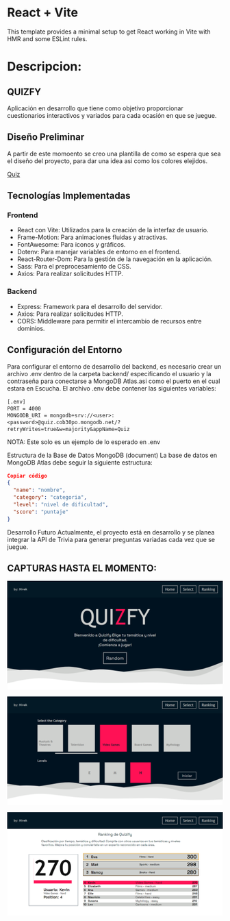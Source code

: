 # React + Vite

This template provides a minimal setup to get React working in Vite with HMR and some ESLint rules.

# Descripcion:
## QUIZFY
Aplicación en desarrollo que tiene como objetivo proporcionar cuestionarios interactivos y variados para cada ocasión en que se juegue.

## Diseño Preliminar
A partir de este momoento se creo una plantilla de como se espera que sea el diseño del proyecto, para dar una idea asi como los colores elejidos.

[Quiz](../Captura/QUIZFY.pdf)

## Tecnologías Implementadas
### Frontend 
  - React con Vite: Utilizados para la creación de la interfaz de usuario.
  - Frame-Motion: Para animaciones fluidas y atractivas.
  - FontAwesome: Para iconos y gráficos.
  - Dotenv: Para manejar variables de entorno en el frontend.
  - React-Router-Dom: Para la gestión de la navegación en la aplicación.
  - Sass: Para el preprocesamiento de CSS.
  - Axios: Para realizar solicitudes HTTP.

### Backend 
  - Express: Framework para el desarrollo del servidor.
  - Axios: Para realizar solicitudes HTTP.
  - CORS: Middleware para permitir el intercambio de recursos entre dominios.

## Configuración del Entorno
Para configurar el entorno de desarrollo del backend, es necesario crear un archivo .env dentro de la carpeta backend/ especificando el usuario y la contraseña para conectarse a MongoDB Atlas.asi como el puerto en el cual estara en Escucha. El archivo .env debe contener las siguientes variables:

```
[.env]
PORT = 4000
MONGODB_URI = mongodb+srv://<user>:<password>@quiz.cob30po.mongodb.net/?retryWrites=true&w=majority&appName=Quiz
```
NOTA: Este solo es un ejemplo de lo esperado en .env

Estructura de la Base de Datos MongoDB (document)
La base de datos en MongoDB Atlas debe seguir la siguiente estructura:

```json
Copiar código
{
  "name": "nombre",
  "category": "categoria",
  "level": "nivel de dificultad",
  "score": "puntaje"
}
```

Desarrollo Futuro
Actualmente, el proyecto está en desarrollo y se planea integrar la API de Trivia para generar preguntas variadas cada vez que se juegue.

## CAPTURAS HASTA EL MOMENTO:

![INICIO](../Captura/inicio.png)

![SELECT](../Captura/select.png)

![RANKING](../Captura/ranking.png)


